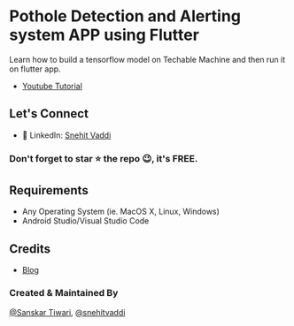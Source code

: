 
# Pothole Detection and Alerting system APP using Flutter

Learn how to build a tensorflow model on Techable Machine and then run it on flutter app.
* [Youtube Tutorial](https://www.youtube.com/watch?v=-5kUv47xKy0)

## Let's Connect
* 🤝 LinkedIn: [Snehit Vaddi](https://www.linkedin.com/in/snehitvaddi/)

### Don't forget to star ⭐ the repo 😉, it's FREE.

## Requirements
- Any Operating System (ie. MacOS X, Linux, Windows)
- Android Studio/Visual Studio Code

## Credits
* [Blog](https://medium.com/analytics-vidhya/machine-learning-for-flutter-developers-db15c23e3a60)

### Created & Maintained By

[@Sanskar Tiwari](https://github.com/theindianappguy), [@snehitvaddi](https://github.com/snehitvaddi)

